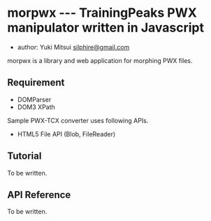 # morpwx --- TrainingPeaks PWX manipulator written in Javascript

* author: Yuki Mitsui <silphire@gmail.com>

morpwx is a library and web application for morphing PWX files. 

## Requirement

* DOMParser
* DOM3 XPath

Sample PWX-TCX converter uses following APIs.

* HTML5 File API (Blob, FileReader)

## Tutorial

To be written.

## API Reference

To be written.

